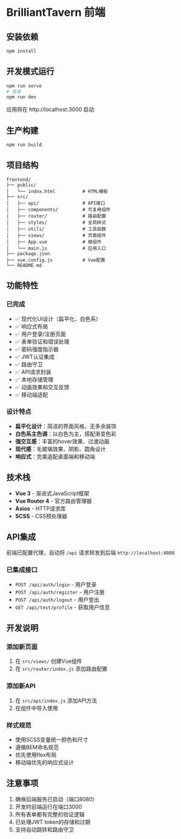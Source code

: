 # BrilliantTavern 前端

## 安装依赖

```bash
npm install
```

## 开发模式运行

```bash
npm run serve
# 或者
npm run dev
```

应用将在 http://localhost:3000 启动

## 生产构建

```bash
npm run build
```

## 项目结构

```
frontend/
├── public/
│   └── index.html          # HTML模板
├── src/
│   ├── api/                # API接口
│   ├── components/         # 可复用组件
│   ├── router/             # 路由配置
│   ├── styles/             # 全局样式
│   ├── utils/              # 工具函数
│   ├── views/              # 页面组件
│   ├── App.vue             # 根组件
│   └── main.js             # 应用入口
├── package.json
├── vue.config.js           # Vue配置
└── README.md
```

## 功能特性

### 已完成
- ✅ 现代化UI设计（扁平化、白色系）
- ✅ 响应式布局
- ✅ 用户登录/注册页面
- ✅ 表单验证和错误处理
- ✅ 密码强度指示器
- ✅ JWT认证集成
- ✅ 路由守卫
- ✅ API请求封装
- ✅ 本地存储管理
- ✅ 动画效果和交互反馈
- ✅ 移动端适配

### 设计特点
- **扁平化设计**：简洁的界面风格，无多余装饰
- **白色系主色调**：以白色为主，搭配渐变色彩
- **强交互感**：丰富的hover效果、过渡动画
- **现代感**：毛玻璃效果、阴影、圆角设计
- **响应式**：完美适配桌面端和移动端

## 技术栈

- **Vue 3** - 渐进式JavaScript框架
- **Vue Router 4** - 官方路由管理器
- **Axios** - HTTP请求库
- **SCSS** - CSS预处理器

## API集成

前端已配置代理，自动将 `/api` 请求转发到后端 `http://localhost:8080`

### 已集成接口
- `POST /api/auth/login` - 用户登录
- `POST /api/auth/register` - 用户注册
- `POST /api/auth/logout` - 用户登出
- `GET /api/test/profile` - 获取用户信息

## 开发说明

### 添加新页面
1. 在 `src/views/` 创建Vue组件
2. 在 `src/router/index.js` 添加路由配置

### 添加新API
1. 在 `src/api/index.js` 添加API方法
2. 在组件中导入使用

### 样式规范
- 使用SCSS变量统一颜色和尺寸
- 遵循BEM命名规范
- 优先使用flex布局
- 移动端优先的响应式设计

## 注意事项

1. 确保后端服务已启动（端口8080）
2. 开发时前端运行在端口3000
3. 所有表单都有完整的验证逻辑
4. 已处理JWT token的存储和过期
5. 支持自动跳转和路由守卫
